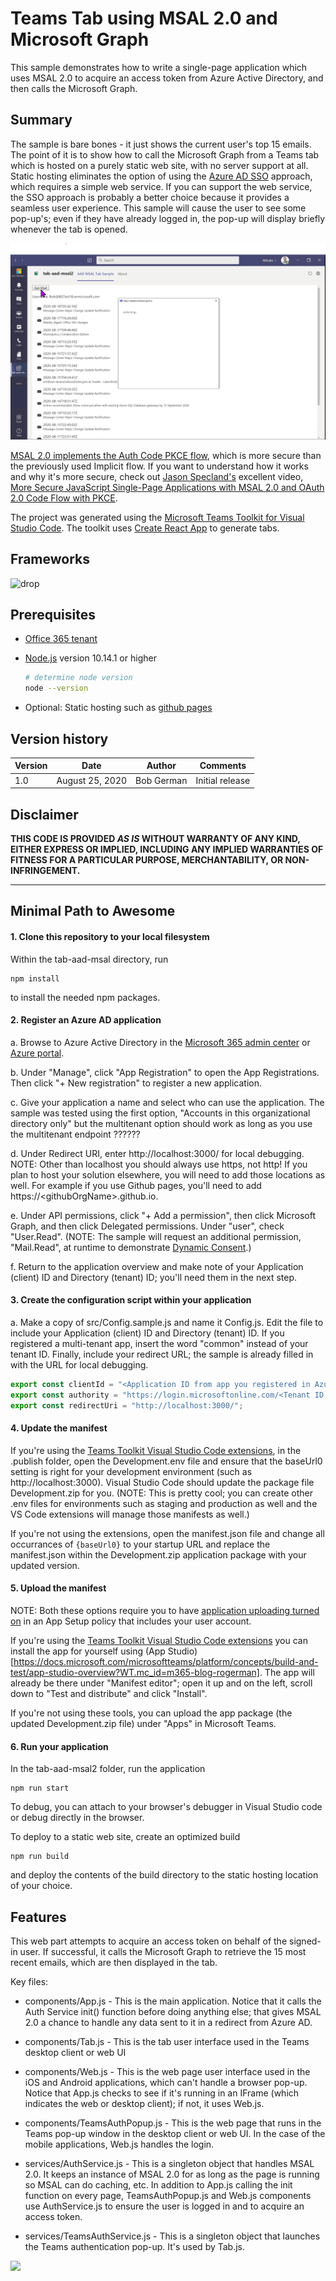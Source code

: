 # Teams Tab using MSAL 2.0 and Microsoft Graph

This sample demonstrates how to write a single-page application which uses MSAL 2.0 to acquire an access token from Azure Active Directory, and then calls the Microsoft Graph. 

## Summary

The sample is bare bones - it just shows the current user's top 15 emails. The point of it is to show how to call the Microsoft Graph from a Teams tab which is hosted on a purely static web site, with no server support at all. Static hosting eliminates the option of using the [Azure AD SSO](https://docs.microsoft.com/microsoftteams/platform/tabs/how-to/authentication/auth-aad-sso?WT.mc_id=m365-blog-rogerman) approach, which requires a simple web service. If you can support the web service, the SSO approach is probably a better choice because it provides a seamless user experience. This sample will cause the user to see some pop-up's; even if they have already logged in, the pop-up will display briefly whenever the tab is opened.

![picture of the app in action](docs/images/tab-aad-msal2-composite.png)

[MSAL 2.0 implements the Auth Code PKCE flow](https://developer.microsoft.com/en-us/microsoft-365/blogs/msal-js-2-0-supports-authorization-code-flow-is-now-generally-available/), which is more secure than the previously used Implicit flow. If you want to understand how it works and why it's more secure, check out [Jason Specland's](https://twitter.com/jayspec/) excellent video, [More Secure JavaScript Single-Page Applications with MSAL 2.0 and OAuth 2.0 Code Flow with PKCE](https://www.youtube.com/watch?v=YxAwGAnmNqQ).

The project was generated using the [Microsoft Teams Toolkit for Visual Studio Code](https://developer.microsoft.com/office/blogs/building-teams-apps-with-visual-studio-and-visual-studio-code-extensions/?WT.mc_id=m365-blog-rogerman). The toolkit uses [Create React App](https://reactjs.org/docs/create-a-new-react-app.html#create-react-app) to generate tabs.

## Frameworks

![drop](https://img.shields.io/badge/React-16.13-green.svg)

## Prerequisites

* [Office 365 tenant](https://dev.office.com/sharepoint/docs/spfx/set-up-your-development-environment)
* [Node.js](https://nodejs.org) version 10.14.1 or higher

    ```bash
    # determine node version
    node --version
    ```
* Optional: Static hosting such as [github pages](https://pages.github.com/)

## Version history

Version|Date|Author|Comments
-------|----|----|--------
1.0|August 25, 2020|Bob German|Initial release

## Disclaimer

**THIS CODE IS PROVIDED *AS IS* WITHOUT WARRANTY OF ANY KIND, EITHER EXPRESS OR IMPLIED, INCLUDING ANY IMPLIED WARRANTIES OF FITNESS FOR A PARTICULAR PURPOSE, MERCHANTABILITY, OR NON-INFRINGEMENT.**

---

## Minimal Path to Awesome

#### 1. Clone this repository to your local filesystem

Within the tab-aad-msal directory, run

~~~shell
npm install
~~~

to install the needed npm packages.

#### 2. Register an Azure AD application

a. Browse to Azure Active Directory in the [Microsoft 365 admin center](https://portal.office.com/AdminPortal/Home) or [Azure portal](https://portal.azure.com/).

b. Under "Manage", click "App Registration" to open the App Registrations. Then click "+ New registration" to register a new application.

c. Give your application a name and select who can use the application. The sample was tested using the first option, "Accounts in this organizational directory only" but the multitenant option should work as long as you use the multitenant endpoint ??????

d. Under Redirect URI, enter http://localhost:3000/ for local debugging. NOTE: Other than localhost you should always use https, not http! If you plan to host your solution elsewhere, you will need to add those locations as well. For example if you use Github pages, you'll need to add https://&lt;githubOrgName&gt;.github.io.

e. Under API permissions, click "+ Add a permission", then click Microsoft Graph, and then click Delegated permissions. Under "user", check "User.Read". (NOTE: The sample will request an additional permission, "Mail.Read", at runtime to demonstrate [Dynamic Consent](https://docs.microsoft.com/azure/active-directory/develop/application-consent-experience?WT.mc_id=m365-blog-rogerman).)

f. Return to the application overview and make note of your Application (client) ID and Directory (tenant) ID; you'll need them in the next step.

#### 3. Create the configuration script within your application

a. Make a copy of src/Config.sample.js and name it Config.js. Edit the file to include your Application (client) ID and Directory (tenant) ID. If you registered a multi-tenant app, insert the word "common" instead of your tenant ID. Finally, include your redirect URL; the sample is already filled in with the URL for local debugging.

~~~Javascript
export const clientId = "<Application ID from app you registered in Azure portal>";
export const authority = "https://login.microsoftonline.com/<Tenant ID from app you registered in Azure portal>";
export const redirectUri = "http://localhost:3000/";
~~~

#### 4. Update the manifest

If you're using the [Teams Toolkit Visual Studio Code extensions](https://marketplace.visualstudio.com/items?itemName=TeamsDevApp.ms-teams-vscode-extension&WT.mc_id=m365-blog-rogerman), in the .publish folder, open the Development.env file and ensure that the baseUrl0 setting is right for your development environment (such as http://localhost:3000). Visual Studio Code should update the package file Development.zip for you.
(NOTE: This is pretty cool; you can create other .env files for environments such as staging and production as well and the VS Code extensions will manage those manifests as well.)

If you're not using the extensions, open the manifest.json file and change all occurrances of `{baseUrl0}` to your startup URL and replace the manifest.json within the Development.zip application package with your updated version.

#### 5. Upload the manifest

NOTE: Both these options require you to have [application uploading turned on](https://docs.microsoft.com/microsoftteams/upload-custom-apps?WT.mc_id=m365-blog-rogerman#allow-trusted-users-to-upload-custom-apps) in an App Setup policy that includes your user account.

If you're using the [Teams Toolkit Visual Studio Code extensions](https://marketplace.visualstudio.com/items?itemName=TeamsDevApp.ms-teams-vscode-extension&WT.mc_id=m365-blog-rogerman) you can install the app for yourself using (App Studio)[https://docs.microsoft.com/microsoftteams/platform/concepts/build-and-test/app-studio-overview?WT.mc_id=m365-blog-rogerman]. The app will already be there under "Manifest editor"; open it up and on the left, scroll down to "Test and distribute" and click "Install".

If you're not using these tools, you can upload the app package (the updated Development.zip file) under "Apps" in Microsoft Teams.

#### 6. Run your application

In the tab-aad-msal2 folder, run the application

~~~shell
npm run start
~~~

To debug, you can attach to your browser's debugger in Visual Studio code or debug directly in the browser.

To deploy to a static web site, create an optimized build

~~~shell
npm run build
~~~

and deploy the contents of the build directory to the static hosting location of your choice.

## Features

This web part attempts to acquire an access token on behalf of the signed-in user. If successful, it calls the Microsoft Graph to retrieve the 15 most recent emails, which are then displayed in the tab.

Key files:

* components/App.js - This is the main application. Notice that it calls the Auth Service init() function before doing anything else; that gives MSAL 2.0 a chance to handle any data sent to it in a redirect from Azure AD.

* components/Tab.js - This is the tab user interface used in the Teams desktop client or web UI

* components/Web.js - This is the web page user interface used in the iOS and Android applications, which can't handle a browser pop-up. Notice that App.js checks to see if it's running in an IFrame (which indicates the web or desktop client); if not, it uses Web.js.

* components/TeamsAuthPopup.js - This is the web page that runs in the Teams pop-up window in the desktop client or web UI. In the case of the mobile applications, Web.js handles the login.

* services/AuthService.js - This is a singleton object that handles MSAL 2.0. It keeps an instance of MSAL 2.0 for as long as the page is running so MSAL can do caching, etc. In addition to App.js calling the init function on every page, TeamsAuthPopup.js and Web.js components use AuthService.js to ensure the user is logged in and to acquire an access token.

 * services/TeamsAuthService.js - This is a singleton object that launches the Teams authentication pop-up. It's used by Tab.js.

<img src="https://telemetry.sharepointpnp.com/teams-dev-samples/samples/tab-aad-msal2" />
